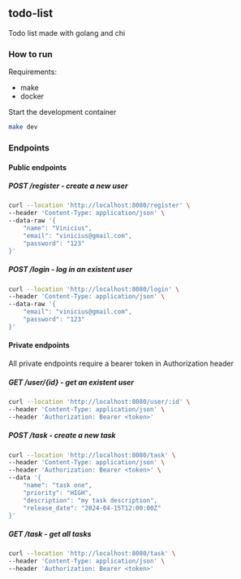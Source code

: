 ## todo-list

Todo list made with golang and chi

### How to run

Requirements:

- make
- docker

Start the development container

```bash
make dev
```

### Endpoints

#### Public endpoints

##### POST /register - create a new user

```bash
curl --location 'http://localhost:8080/register' \
--header 'Content-Type: application/json' \
--data-raw '{
    "name": "Vinicius",
    "email": "vinicius@gmail.com",
    "password": "123"
}'
```

##### POST /login - log in an existent user

```bash
curl --location 'http://localhost:8080/login' \
--header 'Content-Type: application/json' \
--data-raw '{
    "email": "vinicius@gmail.com",
    "password": "123"
}'
```

#### Private endpoints

All private endpoints require a bearer token in Authorization header

##### GET /user/{id} - get an existent user

```bash
curl --location 'http://localhost:8080/user/:id' \
--header 'Content-Type: application/json' \
--header 'Authorization: Bearer <token>'
```

##### POST /task - create a new task

```bash
curl --location 'http://localhost:8080/task' \
--header 'Content-Type: application/json' \
--header 'Authorization: Bearer <token>' \
--data '{
    "name": "task one",
    "priority": "HIGH",
    "description": "my task description",
    "release_date": "2024-04-15T12:00:00Z"
}'
```

##### GET /task - get all tasks

```bash
curl --location 'http://localhost:8080/task' \
--header 'Content-Type: application/json' \
--header 'Authorization: Bearer <token>'
```
